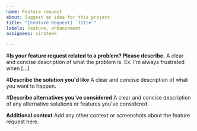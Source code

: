 ```yaml
---
name: Feature request
about: Suggest an idea for this project
title: "[Feature Request] `Title`"
labels: Feature, enhancement
assignees: sirateek

---
```


#**Is your feature request related to a problem? Please describe.**
A clear and concise description of what the problem is. Ex. I'm always frustrated when [...]

#**Describe the solution you'd like**
A clear and concise description of what you want to happen.

#**Describe alternatives you've considered**
A clear and concise description of any alternative solutions or features you've considered.

**Additional context**
Add any other context or screenshots about the feature request here.
